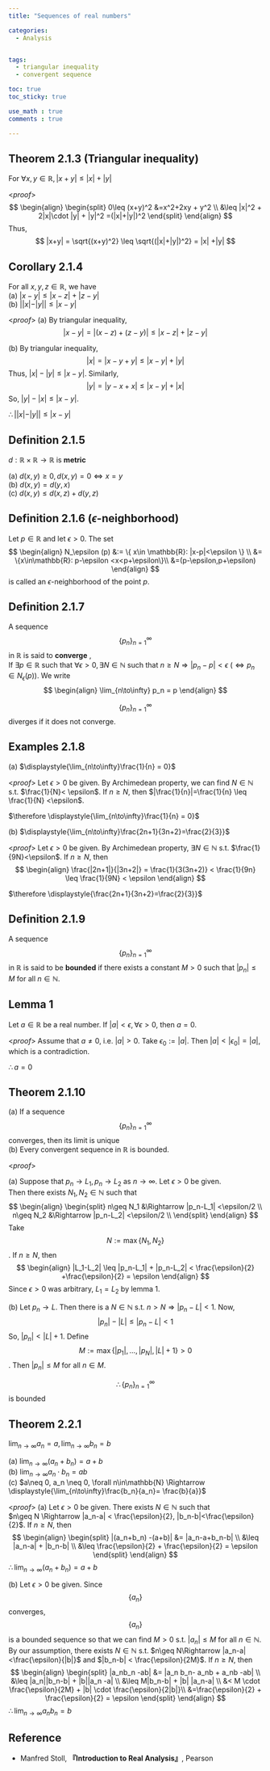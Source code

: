 ```yaml
---
title: "Sequences of real numbers"

categories:
  - Analysis


tags:
  - triangular inequality
  - convergent sequence

toc: true
toc_sticky: true

use_math : true
comments : true

---
```

## Theorem 2.1.3 (Triangular inequality)
For $\forall x,y\in \mathbb{R}, |x+y|\leq |x|+|y|$

<*proof*>
$$
\begin{align}
\begin{split}
0\leq (x+y)^2 &=x^2+2xy + y^2 \\
&\leq |x|^2 + 2|x|\cdot |y| + |y|^2 =(|x|+|y|)^2
\end{split}
\end{align}
$$
Thus, 
$$
|x+y| = \sqrt{(x+y)^2} \leq \sqrt{(|x|+|y|)^2} = |x| +|y|
$$
$$\tag*{$\square$}$$

## Corollary 2.1.4
For all $x,y,z\in \mathbb{R}$, we have <br />(a) $|x-y|\leq |x-z|+|z-y|$ <br /> (b) $||x|-|y|| \leq |x-y|$


<*proof*>
(a) By triangular inequality,  
$$|x-y| = |(x-z) + (z-y) | \leq |x-z|+|z-y|$$

(b) By triangular inequality, $$|x| = |x-y+y| \leq |x-y|+|y|$$
Thus, $|x|-|y| \leq |x-y|$. Similarly,
$$
|y| = |y-x+x| \leq |x-y| + |x|
$$
So, $|y|-|x| \leq |x-y|$.

$\therefore ||x|-|y||\leq |x-y|$ 
$$\tag*{$\square$}$$

## Definition 2.1.5
$d: \mathbb{R}\times\mathbb{R}\to\mathbb{R}$ is **metric** 

(a) $d(x,y) \geq 0, d(x,y) = 0 \iff x=y$ <br /> (b) $d(x,y) = d(y,x)$ <br /> (c) $d(x,y) \leq d(x,z) + d(y,z)$

## Definition 2.1.6 ($\epsilon$-neighborhood)
Let $p \in \mathbb{R}$ and let $\epsilon >0$. The set 
$$
\begin{align}
N_\epsilon (p) &:= \{ x\in \mathbb{R}: |x-p|<\epsilon \} \\
&= \{x\in\mathbb{R}: p-\epsilon <x<p+\epsilon\}\\
&=(p-\epsilon,p+\epsilon)
\end{align}
$$
is called an $\epsilon$-neighborhood of the point $p$.

## Definition 2.1.7
A sequence $$\{p_n\}_{n=1}^\infty$$ in $\mathbb{R}$ is said to **converge** ,<br />If $\exists p\in\mathbb{R}$ such that $\forall \epsilon >0, \exists N\in\mathbb{N}$ such that $n\geq N \Rightarrow |p_n-p|<\epsilon\: (\iff p_n \in N_\epsilon (p))$.  We write 
$$
\begin{align}
\lim_{n\to\infty} p_n = p
\end{align}
$$

$$\{p_n \}_{n=1}^\infty$$ diverges if it does not converge.

## Examples 2.1.8
(a) $\displaystyle{\lim_{n\to\infty}\frac{1}{n} = 0}$

<*proof*>
Let $\epsilon >0$ be given. By Archimedean property, we can find $N\in\mathbb{N}$ s.t. $\frac{1}{N}< \epsilon$. If $n\geq N$, then $|\frac{1}{n}|=\frac{1}{n} \leq \frac{1}{N} <\epsilon$.

$\therefore \displaystyle{\lim_{n\to\infty}\frac{1}{n} = 0}$
$$\tag*{$\square$}$$

(b) $\displaystyle{\lim_{n\to\infty}\frac{2n+1}{3n+2}=\frac{2}{3}}$

<*proof*>
Let $\epsilon >0$ be given. By Archimedean property, $\exists N\in\mathbb{N}$ s.t. $\frac{1}{9N}<\epsilon$. If $n\geq N$, then 
$$
\begin{align}
\frac{|2n+1|}{|3n+2|} = \frac{1}{3(3n+2)} < \frac{1}{9n} \leq \frac{1}{9N} < \epsilon
\end{align}
$$

$\therefore \displaystyle{\frac{2n+1}{3n+2}=\frac{2}{3}}$
$$\tag*{$\square$}$$

## Definition 2.1.9
A sequence $$\{p_n \}_{n=1}^\infty$$ in $\mathbb{R}$ is said to be **bounded** if there exists a constant $M>0$ such that $|p_n|\leq M$ for all $n\in\mathbb{N}$.

## Lemma 1
Let $a\in \mathbb{R}$ be a real number. If $|a| < \epsilon, \forall \epsilon >0$, then $a=0$.

<*proof*>
Assume that $a\neq 0$, i.e. $|a| >0$. Take $\epsilon_0 := |a|$. Then $|a| < |\epsilon_0| = |a|$, which is a contradiction.

$\therefore a= 0$
$$\tag*{$\square$}$$
## Theorem 2.1.10
(a) If a sequence $$\{p_n\}_{n=1}^\infty$$ converges, then its limit is unique <br /> (b) Every convergent sequence in $\mathbb{R}$ is bounded.

<*proof*>

(a) Suppose that $p_n\to L_1, p_n \to L_2$ as $n\to\infty$. Let $\epsilon >0$ be given. <br /> Then there exists $N_1, N_2\in\mathbb{N}$ such that 
$$
\begin{align}
\begin{split}
n\geq N_1 &\Rightarrow |p_n-L_1| <\epsilon/2 \\
n\geq N_2 &\Rightarrow |p_n-L_2| <\epsilon/2 \\
\end{split}
\end{align}
$$
Take $$N:=\max\{N_1, N_2\}$$. If $n\geq N$, then 
$$
\begin{align}
|L_1-L_2| \leq |p_n-L_1| + |p_n-L_2| < \frac{\epsilon}{2} +\frac{\epsilon}{2} = \epsilon
\end{align}
$$
Since $\epsilon >0$ was arbitrary, $L_1 = L_2$ by lemma 1.
$$\tag*{$\square$}$$

(b) Let $p_n \to L$. Then there is a $N\in\mathbb{N}$ s.t. $n> N \Rightarrow |p_n -L| <1$. Now, 
$$
|p_n| -|L| \leq |p_n-L| < 1
$$
So, $|p_n| <|L|+1$. Define $$M:= \max\{ |p_1|, \ldots, |p_N|, |L|+1\} > 0$$. Then $|p_n| \leq M$ for all $n\in M$.

$$\therefore \{p_n \}_{n=1}^\infty$$ is bounded
$$\tag*{$\square$}$$

## Theorem 2.2.1 
$\displaystyle{\lim_{n\to\infty}a_n=a, \lim_{n\to\infty}b_n=b}$

(a) $\displaystyle{\lim_{n\to\infty}(a_n+b_n)= a + b}$ <br /> (b) $\displaystyle{\lim_{n\to\infty}a_n\cdot b_n = ab}$ <br /> (c) $a\neq 0, a_n \neq 0, \forall n\in\mathbb{N} \Rightarrow \displaystyle{\lim_{n\to\infty}\frac{b_n}{a_n}= \frac{b}{a}}$

<*proof*>
(a) Let $\epsilon >0$ be given. There exists $N\in\mathbb{N}$ such that <br /> $n\geq N \Rightarrow |a_n-a| < \frac{\epsilon}{2}, |b_n-b|<\frac{\epsilon}{2}$. If $n\geq N$, then
$$
\begin{align}
\begin{split}
|(a_n+b_n) -(a+b)| &= |a_n-a+b_n-b| \\
&\leq |a_n-a| + |b_n-b| \\
&\leq \frac{\epsilon}{2} + \frac{\epsilon}{2} = \epsilon
\end{split}
\end{align}
$$
$\therefore \displaystyle{\lim_{n\to\infty}(a_n+b_n) = a+b}$
$$\tag*{$\square$}$$

(b) Let $\epsilon >0$ be given. Since $$\{a_n\}$$ converges, $$\{a_n\}$$ is a bounded sequence so that we can find $M>0$ s.t. $|a_n|\leq M$ for all $n\in \mathbb{N}$. <br /> By our assumption, there exists $N\in\mathbb{N}$ s.t. $n\geq N\Rightarrow |a_n-a|<\frac{\epsilon}{|b|}$ and $|b_n-b| < \frac{\epsilon}{2M}$. If $n\geq N$, then
$$
\begin{align}
\begin{split}
|a_nb_n -ab| &= |a_n b_n- a_nb + a_nb -ab| \\
&\leq |a_n||b_n-b| + |b||a_n -a| \\
&\leq M|b_n-b| + |b| |a_n-a| \\
&< M \cdot \frac{\epsilon}{2M} + |b| \cdot \frac{\epsilon}{2|b|}\\
&=\frac{\epsilon}{2} + \frac{\epsilon}{2} = \epsilon 
\end{split}
\end{align}
$$
$\therefore \displaystyle{\lim_{n\to\infty}a_n b_n = b}$
$$\tag*{$\square$}$$
## Reference
- Manfred Stoll,  **『**Introduction to Real Analysis**』**, Pearson
